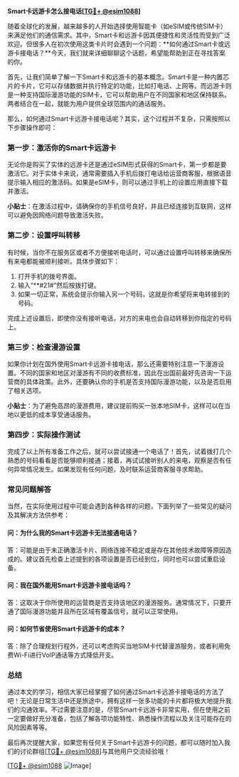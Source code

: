 **Smart卡远游卡怎么接电话[[TG💪+ @esim1088](https://t.me/s/esim1088)]**

随着全球化的发展，越来越多的人开始选择使用智能卡（如eSIM或传统SIM卡）来满足他们的通信需求。其中，Smart卡和远游卡因其便捷性和灵活性而受到广泛欢迎。但很多人在初次使用这类卡片时会遇到一个问题：**如何通过Smart卡或远游卡接电话？**今天，我们就来详细聊聊这个话题，希望能帮助到正在寻找答案的你。

首先，让我们简单了解一下Smart卡和远游卡的基本概念。Smart卡是一种内置芯片的卡片，它可以存储数据并执行特定的功能，比如打电话、上网等。而远游卡则是一种支持国际漫游功能的SIM卡，它可以帮助用户在不同国家和地区保持联系。两者结合在一起，就能为用户提供全球范围内的通话服务。

那么，如何通过Smart卡远游卡接电话呢？其实，这个过程并不复杂，只需按照以下步骤操作即可：

### **第一步：激活你的Smart卡远游卡**
无论你是购买了实体的远游卡还是通过eSIM形式获得的Smart卡，第一步都是要激活它。对于实体卡来说，通常需要插入手机后拨打电话给运营商客服，根据语音提示输入相应的激活码。如果是eSIM卡，则可以通过手机上的设置应用直接下载并激活。

**小贴士**：在激活过程中，请确保你的手机信号良好，并且已经连接到互联网，这样可以避免因网络问题导致激活失败。

### **第二步：设置呼叫转移**
有时候，当你不在服务区或者不方便接听电话时，可以通过设置呼叫转移来确保所有来电都能被顺利接听。具体步骤如下：
1. 打开手机的拨号界面。
2. 输入“**#21#”然后按拨打键。
3. 如果一切正常，系统会提示你输入另一个号码，这就是你希望将来电转接到的号码。

完成上述设置后，即使你没有接听电话，对方的来电也会自动转移到你指定的号码上。

### **第三步：检查漫游设置**
如果你计划在国外使用Smart卡远游卡接电话，那么还需要特别注意一下漫游设置。不同的国家和地区对漫游有不同的收费标准，因此在出国前最好先咨询一下运营商的具体政策。此外，还要确认你的手机是否支持国际漫游功能，以及是否启用了相关选项。

**小贴士**：为了避免高昂的漫游费用，建议提前购买一张本地SIM卡，这样可以在当地以更低的成本享受通话服务。

### **第四步：实际操作测试**
完成了以上所有准备工作之后，就可以尝试接通一个电话了！首先，试着拨打几个熟悉的号码看看是否能够顺利接通；接着，再试试接听别人的来电，观察是否有任何异常情况发生。如果发现有任何问题，及时联系运营商客服寻求帮助。

### **常见问题解答**
当然，在实际使用过程中可能会遇到各种各样的问题，下面列举了一些常见的疑问及其解决方法供参考：

#### **问：为什么我的Smart卡远游卡无法接通电话？**
答：可能是由于未正确激活卡片、网络连接不稳定或是存在其他技术故障等原因造成的。建议首先检查上述提到的各项设置是否已经到位，同时也可以尝试重启设备。

#### **问：我在国外能用Smart卡远游卡接电话吗？**
答：这取决于你所使用的运营商是否支持该地区的漫游服务。通常情况下，只要开通了国际漫游功能并且所在区域有覆盖信号，就可以正常使用。

#### **问：如何节省使用Smart卡远游卡的成本？**
答：除了合理规划行程外，还可以考虑购买当地SIM卡代替漫游服务，或者利用免费Wi-Fi进行VoIP通话等方式降低开支。

### **总结**
通过本文的学习，相信大家已经掌握了如何通过Smart卡远游卡接电话的方法了吧！无论是日常生活中还是旅途中，拥有这样一张多功能的卡片都将极大地提升我们的沟通效率。不过需要注意的是，尽管Smart卡远游卡非常实用，但在使用之前一定要做好充分准备，包括了解各项功能特性、熟悉操作流程以及关注可能存在的风险因素等等。

最后再次提醒大家，如果您有任何关于Smart卡远游卡的问题，都可以随时加入我们的讨论群组[[TG💪+ @esim1088](https://t.me/s/esim1088)]与其他用户交流经验哦！

[[TG💪+ @esim1088](https://t.me/s/esim1088) ![Image](https://i.postimg.cc/4NQfJmqS/Snipaste-2025-05-13-00-14-12.png)]